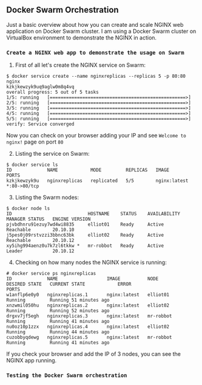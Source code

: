 ## Docker Swarm Orchestration

Just a basic overview about how you can create and  scale NGINX web application on Docker Swarm cluster. I am using a Docker Swarm cluster on VirtualBox environment to demonstrate the NGINX in action.

### `Create a NGINX web app to demonstrate the usage on Swarm`

1. First of all let's create the NGINX service on Swarm:

```
$ docker service create --name nginxreplicas --replicas 5 -p 80:80 nginx
kzkjkewzyk9uq9aglw0m8q4vq
overall progress: 5 out of 5 tasks
1/5: running   [==================================================>]
2/5: running   [==================================================>]
3/5: running   [==================================================>]
4/5: running   [==================================================>]
5/5: running   [==================================================>]
verify: Service converged
```

Now you can check on your browser adding your IP and see `Welcome to nginx!` page on port `80`

2. Listing the service on Swarm:

```
$ docker service ls
ID             NAME            MODE         REPLICAS   IMAGE            PORTS
kzkjkewzyk9u   nginxreplicas   replicated   5/5        nginx:latest     *:80->80/tcp
```

3. Listing the Swarm nodes:

```
$ docker node ls
ID                            HOSTNAME    STATUS    AVAILABILITY   MANAGER STATUS   ENGINE VERSION
pjvbdhnru91ezuy7wd4wi8835     elliot01    Ready     Active         Reachable        20.10.10
j5pes0j09rstvzzi3bbnc63bk     elliot02    Ready     Active         Reachable        20.10.12
xy5ihg994aenz0u7k7zl6tkkw *   mr-robbot   Ready     Active         Leader           20.10.12
```

4. Checking on how many nodes the NGINX service is running:

```
# docker service ps nginxreplicas
ID             NAME                  IMAGE          NODE        DESIRED STATE   CURRENT STATE            ERROR                         PORTS
w1anflp6e0y0   nginxreplicas.1       nginx:latest   elliot01    Running         Running 51 minutes ago
xnzwmil050hu   nginxreplicas.2       nginx:latest   elliot02    Running         Running 52 minutes ago
drgxv7jf5egh   nginxreplicas.3       nginx:latest   mr-robbot   Running         Running 41 minutes ago
nu0oz10p1zzx   nginxreplicas.4       nginx:latest   elliot02    Running         Running 44 minutes ago
cuzobbyqdewg   nginxreplicas.5       nginx:latest   mr-robbot   Running         Running 41 minutes ago
```

If you check your browser and add the IP of 3 nodes, you can see the NGINX app running.


### `Testing the Docker Swarm orchestration`



